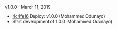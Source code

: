 v1.0.0 - March 11, 2019

* [4d4fe16](https://github.com/factman/GraphUI/tree/4d4fe16f71b783e5275265d40a6b4cbff3cf55c3) Deploy: v1.0.0 (Mohammed Odunayo)
* Start development of 1.0.0 (Mohammed Odunayo)
